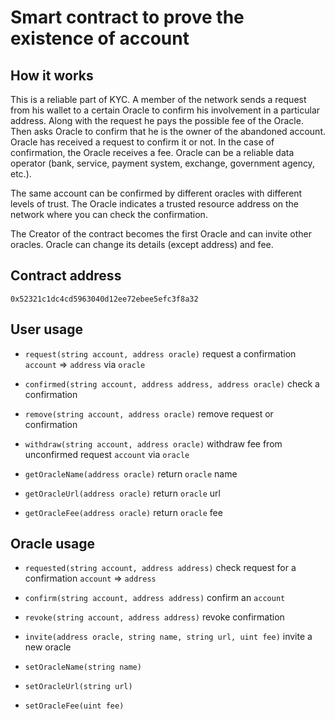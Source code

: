 # Smart contract to prove the existence of account

## How it works

This is a reliable part of KYC. A member of the network sends a request from his wallet to a certain Oracle to confirm his involvement in a particular address. Along with the request he pays the possible fee of the Oracle. Then asks Oracle to confirm that he is the owner of the abandoned account. Oracle has received a request to confirm it or not. In the case of confirmation, the Oracle receives a fee. Oracle can be a reliable data operator (bank, service, payment system, exchange, government agency, etc.). 

The same account can be confirmed by different oracles with different levels of trust. The Oracle indicates a trusted resource address on the network where you can check the confirmation. 

The Creator of the contract becomes the first Oracle and can invite other oracles. Oracle can change its details (except address) and fee.

## Contract address

`0x52321c1dc4cd5963040d12ee72ebee5efc3f8a32`

## User usage

- `request(string account, address oracle)` request a confirmation `account` => `address` via `oracle`
- `confirmed(string account, address address, address oracle)` check a confirmation
- `remove(string account, address oracle)` remove request or confirmation
- `withdraw(string account, address oracle)` withdraw fee from unconfirmed request `account` via `oracle`

- `getOracleName(address oracle)` return `oracle` name
- `getOracleUrl(address oracle)` return `oracle` url
- `getOracleFee(address oracle)` return `oracle` fee


## Oracle usage

- `requested(string account, address address)` check request for a confirmation `account` => `address`
- `confirm(string account, address address)` confirm an `account`
- `revoke(string account, address address)` revoke confirmation
- `invite(address oracle, string name, string url, uint fee)` invite a new oracle

- `setOracleName(string name)`
- `setOracleUrl(string url)`
- `setOracleFee(uint fee)`
